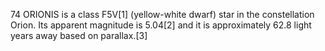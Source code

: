 74 ORIONIS is a class F5V[1] (yellow-white dwarf) star in the constellation Orion. Its apparent magnitude is 5.04[2] and it is approximately 62.8 light years away based on parallax.[3]
